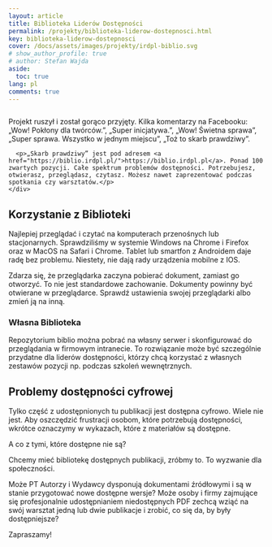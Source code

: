 ```yaml
---
layout: article
title: Biblioteka Liderów Dostępności
permalink: /projekty/biblioteka-liderow-dostepnosci.html
key: biblioteka-liderow-dostepnosci
cover: /docs/assets/images/projekty/irdpl-biblio.svg
# show_author_profile: true
# author: Stefan Wajda
aside:
  toc: true
lang: pl
comments: true 
---
```


<div class="item">
  <div class="item__image">
    <img class="image image--lg" src="../docs/assets/images/projekty/irdpl-biblio.svg" alt=""/>
  </div>
  <div class="item__content">
     <div class="item__description">
      <p>Projekt ruszył i został gorąco przyjęty. Kilka komentarzy na Facebooku: „Wow! Pokłony dla twórców.”, „Super inicjatywa.”, „Wow! Świetna sprawa”, „Super sprawa. Wszystko w jednym miejscu”, „Toż to skarb prawdziwy”.</p>
	  
	  <p>„Skarb prawdziwy” jest pod adresem <a href="https://biblio.irdpl.pl/">https://biblio.irdpl.pl</a>. Ponad 100 zwartych pozycji. Całe spektrum problemów dostępności. Potrzebujesz, otwierasz, przeglądasz, czytasz. Możesz nawet zaprezentować podczas spotkania czy warsztatów.</p> 
    </div>
  </div>
</div>

<!--more-->

## Korzystanie z Biblioteki

Najlepiej przeglądać i czytać na komputerach przenośnych lub stacjonarnych. Sprawdziliśmy w systemie Windows na Chrome i Firefox oraz w MacOS na Safari i Chrome. Tablet lub smartfon z Androidem daje radę bez problemu. Niestety, nie dają rady urządzenia mobilne z IOS. 

Zdarza się, że przeglądarka zaczyna pobierać dokument, zamiast go otworzyć. To nie jest standardowe zachowanie. Dokumenty powinny być otwierane w przeglądarce. Sprawdź ustawienia swojej przeglądarki albo zmień ją na inną.

### Własna Biblioteka
Repozytorium biblio można pobrać na własny serwer i skonfigurować do przeglądania w firmowym intranecie. To rozwiązanie może być szczególnie przydatne dla liderów dostępności, którzy chcą korzystać z własnych zestawów pozycji np. podczas szkoleń wewnętrznych.   


## Problemy dostępności cyfrowej

Tylko część z udostępnionych tu publikacji jest dostępna cyfrowo. Wiele nie jest. Aby oszczędzić frustracji osobom, które potrzebują dostępności, wkrótce oznaczymy w wykazach, które z materiałów są dostępne.

A co z tymi, które dostępne nie są? 

Chcemy mieć bibliotekę dostępnych publikacji, zróbmy to. To wyzwanie dla społeczności. 

Może PT Autorzy i Wydawcy dysponują dokumentami źródłowymi i są w stanie przygotować nowe dostępne wersje? Może osoby i firmy zajmujące się profesjonalnie udostępnianiem niedostępnych PDF zechcą wziąć na swój warsztat jedną lub dwie publikacje i zrobić, co się da, by były dostępniejsze?

Zapraszamy!

